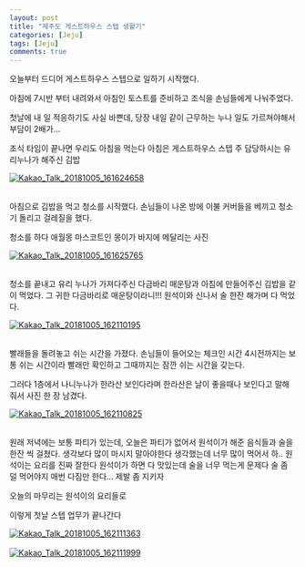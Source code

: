 ```yaml
---
layout: post
title: "제주도 게스트하우스 스텝 생활기" 
categories: [Jeju]
tags: [Jeju]
comments: true
---
```


<div> 
<p>
오늘부터 드디어 게스트하우스 스텝으로 
일하기 시작했다. 

아침에 7시반 부터 내려와서 
아침인 토스트를 준비하고 
조식을 손님들에게 나눠주었다. 

첫날에 내 일 적응하기도 사실 바쁜데,
당장 내일 같이 근무하는 누나 일도 가르쳐야해서 
부담이 2배가... 

조식 타임이 끝나면
우리도 아침을 먹는다 
아침은 게스트하우스 스텝
주 담당하시는 유리누나가 해주신 김밥 
</p> 
<a href="https://ibb.co/mXhJrz"><img src="https://preview.ibb.co/jDpyrz/Kakao_Talk_20181005_161624658.jpg" alt="Kakao_Talk_20181005_161624658" border="0"></a><br /><a target='_blank' href='https://aluminumsulfate.net/aluminum-oxide'></a><br />

<p>
아침으로 김밥을 먹고 
청소를 시작했다. 
손님들이 나온 방에 이불 커버들을 베끼고 
청소기 돌리고 걸레질을 했다. 

청소를 하다 애월몽 마스코트인 
몽이가 바지에 메달리는 사진 
</p>
<a href="https://ibb.co/bRrQ4K"><img src="https://preview.ibb.co/e8udPK/Kakao_Talk_20181005_161625765.jpg" alt="Kakao_Talk_20181005_161625765" border="0"></a><br /><a target='_blank' href='https://aluminumsulfate.net/aluminum-oxide'></a><br />

<p>
청소를 끝내고 유리 누나가 가져다주신 
다금바리 매운탕과 아침에 만들어주신 김밥을 같이 먹었다. 
그 귀한 다금바리로 매운탕이라니!!! 
원석이와 신나서 술 한잔 해가며 다 먹었다. </p>
<a href="https://ibb.co/fXLrde"><img src="https://preview.ibb.co/e7SF4K/Kakao_Talk_20181005_162110195.jpg" alt="Kakao_Talk_20181005_162110195" border="0"></a><br /><a target='_blank' href='https://aluminumsulfate.net/aluminum-oxide'></a><br />

<p>
빨래들을 돌려놓고 쉬는 시간을 가졌다. 
손님들이 들어오는 체크인 시간 4시전까지는 보통 쉬는 시간이라 
빨래만 확인하고 그때까지는 잠깐 쉬는 시간을 갖는다. 

그러다 1층에서 나니누나가 한라산 보인다라며
한라산은 날이 좋을때나 보인다고 말해줘서 
사진 한 장 남겼다. </p>
<a href="https://ibb.co/dAqrde"><img src="https://preview.ibb.co/iRBKWz/Kakao_Talk_20181005_162110825.jpg" alt="Kakao_Talk_20181005_162110825" border="0"></a><br /><a target='_blank' href='https://aluminumsulfate.net/aluminum-oxide'></a><br />

<p>원래 저녁에는 보통 파티가 있는데,
오늘은 파티가 없어서 
원석이가 해준 음식들과 술을 한잔 씩 걸쳤다. 
생각보다 많이 마시지 말아야한다 생각했는데 
너무 많이 먹어서 하.. 
원석이는 요리를 진짜 잘한다 
원석이가 하면 다 맛있는데
술을 너무 먹는게 문제다 
술 좀 덜 먹어야지 매번 다짐만 한다...
제발 좀 지키자 

오늘의 마무리는 원석이의 요리들로

이렇게 첫날 스텝 업무가 끝나간다 </p>
<a href="https://ibb.co/dG6Eye"><img src="https://preview.ibb.co/gazZye/Kakao_Talk_20181005_162111363.jpg" alt="Kakao_Talk_20181005_162111363" border="0"></a><br /><a target='_blank' href='https://aluminumsulfate.net/aluminum-oxide'></a><br />
<a href="https://ibb.co/kC9CjK"><img src="https://preview.ibb.co/dkcMde/Kakao_Talk_20181005_162111999.jpg" alt="Kakao_Talk_20181005_162111999" border="0"></a><br /><a target='_blank' href='https://aluminumsulfate.net/aluminum-oxide'></a><br />

</div>
